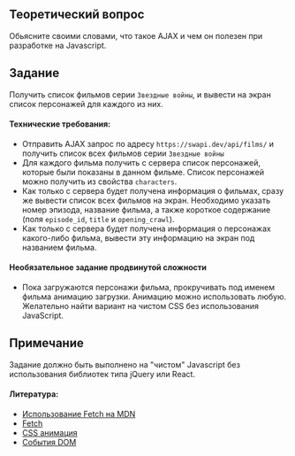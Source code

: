 ## Теоретический вопрос
Обьясните своими словами, что такое AJAX и чем он полезен при разработке на Javascript. 

## Задание
Получить список фильмов серии `Звездные войны`, и вывести на экран список персонажей для каждого из них.

#### Технические требования:
- Отправить AJAX запрос по адресу `https://swapi.dev/api/films/` и получить список всех фильмов серии `Звездные войны`
- Для каждого фильма получить с сервера список персонажей, которые были показаны в данном фильме. Список персонажей можно получить из свойства `characters`.
- Как только с сервера будет получена информация о фильмах, сразу же вывести список всех фильмов на экран. Необходимо указать номер эпизода, название фильма, а также короткое содержание (поля `episode_id`, `title` и `opening_crawl`).
- Как только с сервера будет получена информация о персонажах какого-либо фильма, вывести эту информацию на экран под названием фильма.

#### Необязательное задание продвинутой сложности
 - Пока загружаются персонажи фильма, прокручивать под именем фильма анимацию загрузки. Анимацию можно использовать любую. Желательно найти вариант на чистом CSS без использования JavaScript.

## Примечание
Задание должно быть выполнено на "чистом" Javascript без использования библиотек типа jQuery или React.

#### Литература:
- [Использование Fetch на MDN](https://developer.mozilla.org/ru/docs/Web/API/Fetch_API/Using_Fetch)
- [Fetch](https://learn.javascript.ru/fetch)
- [CSS анимация](https://html5book.ru/css3-animation/)
- [События DOM](https://learn.javascript.ru/introduction-browser-events)

